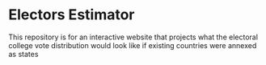 # Electors Estimator

This repository is for an interactive website that projects what the electoral college vote distribution would look like if existing countries were annexed as states
